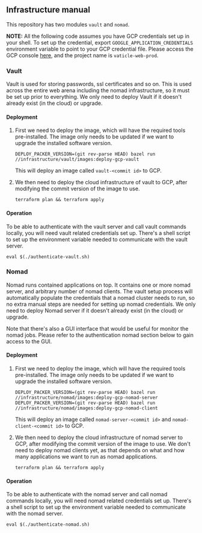 ## Infrastructure manual

This repository has two modules `vault` and `nomad`.

**NOTE:** All the following code assumes you have GCP credentials set up in your shell. To set up the credential, export `GOOGLE_APPLICATION_CREDENTIALS` environment variable to point to your GCP credential file. Please access the GCP console [here](https://console.cloud.google.com/), and the project name is `vaticle-web-prod`.

### Vault

Vault is used for storing passwords, ssl certificates and so on. This is used across the entire web arena including the nomad infrastructure, so it must be set up prior to everything. We only need to deploy Vault if it doesn't already exist (in the cloud) or upgrade.

#### Deployment

1. First we need to deploy the image, which will have the required tools pre-installed. The image only needs to be updated if we want to upgrade the installed software version.

    ```
   DEPLOY_PACKER_VERSION=(git rev-parse HEAD) bazel run //infrastructure/vault/images:deploy-gcp-vault
    ```
   
   This will deploy an image called `vault-<commit id>` to GCP.
   
2. We then need to deploy the cloud infrastructure of vault to GCP, after modifying the commit version of the image to use.

    ```
   terraform plan && terraform apply
    ```

#### Operation

To be able to authenticate with the vault server and call vault commands locally, you will need vault related credentials set up. There's a shell script to set up the environment variable needed to communicate with the vault server.

```
eval $(./authenticate-vault.sh)
```

### Nomad

Nomad runs contained applications on top. It contains one or more nomad server, and arbitrary number of nomad clients. The vault setup process will automatically populate the credentials that a nomad cluster needs to run, so no extra manual steps are needed for setting up nomad credentials.  We only need to deploy Nomad server if it doesn't already exist (in the cloud) or upgrade.

Note that there's also a GUI interface that would be useful for monitor the nomad jobs. Please refer to the authentication nomad section below to gain access to the GUI.

#### Deployment

1. First we need to deploy the image, which will have the required tools pre-installed. The image only needs to be updated if we want to upgrade the installed software version.

    ```
   DEPLOY_PACKER_VERSION=(git rev-parse HEAD) bazel run //infrastructure/nomad/images:deploy-gcp-nomad-server
   DEPLOY_PACKER_VERSION=(git rev-parse HEAD) bazel run //infrastructure/nomad/images:deploy-gcp-nomad-client
    ```
   
   This will deploy an image called `nomad-server-<commit id>` and `nomad-client-<commit id>` to GCP.
   
2. We then need to deploy the cloud infrastructure of nomad server to GCP, after modifying the commit version of the image to use. We don't need to deploy nomad clients yet, as that depends on what and how many applications we want to run as nomad applications.

    ```
   terraform plan && terraform apply
    ```

#### Operation

To be able to authenticate with the nomad server and call nomad commands locally, you will need nomad related credentials set up. There's a shell script to set up the environment variable needed to communicate with the nomad server.

```
eval $(./authenticate-nomad.sh)
```
